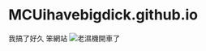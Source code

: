 # MCUihavebigdick.github.io
我搞了好久 笨網站
![老濕機開車了](https://www.google.com/imgres?imgurl=https%3A%2F%2Fpgw.udn.com.tw%2Fgw%2Fphoto.php%3Fu%3Dhttps%3A%2F%2Fuc.udn.com.tw%2Fphoto%2F2021%2F01%2F31%2F1%2F11432024.jpg%26x%3D0%26y%3D0%26sw%3D0%26sh%3D0%26sl%3DW%26fw%3D1200&imgrefurl=https%3A%2F%2Fstars.udn.com%2Fstar%2Fstory%2F120661%2F5219740&tbnid=q_CYjV_S1Ia5KM&vet=12ahUKEwjw7uKjzoTvAhUMDpQKHbRIBkUQMygBegUIARCWAQ..i&docid=MPwiPFncVVIfTM&w=1080&h=1080&q=%E5%A4%A9%E7%AB%BA%E9%BC%A0%E8%BB%8A%E8%BB%8A%E8%83%B8%E9%83%A8&ved=2ahUKEwjw7uKjzoTvAhUMDpQKHbRIBkUQMygBegUIARCWAQ)
